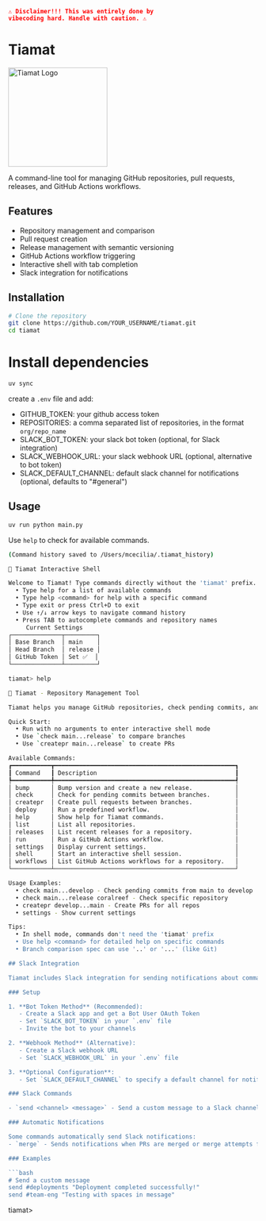 <code style="color : red"><b>:warning: Disclaimer!!! This was entirely done by vibecoding hard. Handle with caution. :warning:</b></code>

# Tiamat

<p align="left">
  <img src="https://raw.githubusercontent.com/mcecilia-dev/tiamat/main/assets/tiamat-logo.png" alt="Tiamat Logo" width="200"/>
</p>


A command-line tool for managing GitHub repositories, pull requests, releases, and GitHub Actions workflows.

## Features

- Repository management and comparison
- Pull request creation
- Release management with semantic versioning
- GitHub Actions workflow triggering
- Interactive shell with tab completion
- Slack integration for notifications

## Installation

```bash
# Clone the repository
git clone https://github.com/YOUR_USERNAME/tiamat.git
cd tiamat
```

# Install dependencies
```bash
uv sync
```
create a `.env` file and add:
- GITHUB_TOKEN: your github access token
- REPOSITORIES: a comma separated list of repositories, in the format `org/repo_name`
- SLACK_BOT_TOKEN: your slack bot token (optional, for Slack integration)
- SLACK_WEBHOOK_URL: your slack webhook URL (optional, alternative to bot token)
- SLACK_DEFAULT_CHANNEL: default slack channel for notifications (optional, defaults to "#general")

## Usage
```bash
uv run python main.py
```

Use `help` to check for available commands.
```bash
(Command history saved to /Users/mcecilia/.tiamat_history)

🐉 Tiamat Interactive Shell

Welcome to Tiamat! Type commands directly without the 'tiamat' prefix.
  • Type help for a list of available commands
  • Type help <command> for help with a specific command
  • Type exit or press Ctrl+D to exit
  • Use ↑/↓ arrow keys to navigate command history
  • Press TAB to autocomplete commands and repository names
     Current Settings
┌──────────────┬─────────┐
│ Base Branch  │ main    │
│ Head Branch  │ release │
│ GitHub Token │ Set ✅  │
└──────────────┴─────────┘

tiamat> help

🐉 Tiamat - Repository Management Tool

Tiamat helps you manage GitHub repositories, check pending commits, and create PRs.

Quick Start:
  • Run with no arguments to enter interactive shell mode
  • Use `check main...release` to compare branches
  • Use `createpr main...release` to create PRs

Available Commands:
┏━━━━━━━━━━━┳━━━━━━━━━━━━━━━━━━━━━━━━━━━━━━━━━━━━━━━━━━━━━━━━━━━┓
┃ Command   ┃ Description                                       ┃
┡━━━━━━━━━━━╇━━━━━━━━━━━━━━━━━━━━━━━━━━━━━━━━━━━━━━━━━━━━━━━━━━━┩
│ bump      │ Bump version and create a new release.            │
│ check     │ Check for pending commits between branches.       │
│ createpr  │ Create pull requests between branches.            │
│ deploy    │ Run a predefined workflow.                        │
│ help      │ Show help for Tiamat commands.                    │
│ list      │ List all repositories.                            │
│ releases  │ List recent releases for a repository.            │
│ run       │ Run a GitHub Actions workflow.                    │
│ settings  │ Display current settings.                         │
│ shell     │ Start an interactive shell session.               │
│ workflows │ List GitHub Actions workflows for a repository.   │
└───────────┴───────────────────────────────────────────────────┘

Usage Examples:
  • check main...develop - Check pending commits from main to develop
  • check main...release coralreef - Check specific repository
  • createpr develop...main - Create PRs for all repos
  • settings - Show current settings

Tips:
  • In shell mode, commands don't need the 'tiamat' prefix
  • Use help <command> for detailed help on specific commands
  • Branch comparison spec can use '..' or '...' (like Git)

## Slack Integration

Tiamat includes Slack integration for sending notifications about command executions. This is useful for team collaboration and keeping track of repository operations.

### Setup

1. **Bot Token Method** (Recommended):
   - Create a Slack app and get a Bot User OAuth Token
   - Set `SLACK_BOT_TOKEN` in your `.env` file
   - Invite the bot to your channels

2. **Webhook Method** (Alternative):
   - Create a Slack webhook URL
   - Set `SLACK_WEBHOOK_URL` in your `.env` file

3. **Optional Configuration**:
   - Set `SLACK_DEFAULT_CHANNEL` to specify a default channel for notifications

### Slack Commands

- `send <channel> <message>` - Send a custom message to a Slack channel (channel name without quotes)

### Automatic Notifications

Some commands automatically send Slack notifications:
- `merge` - Sends notifications when PRs are merged or merge attempts fail

### Examples

```bash
# Send a custom message
send #deployments "Deployment completed successfully!"
send #team-eng "Testing with spaces in message"

```

tiamat>
```

